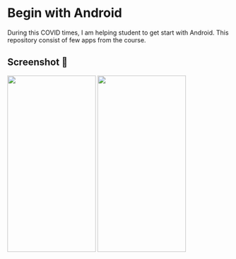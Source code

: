 # Begin with Android

During this COVID times, I am helping student to get start with Android. This repository consist of few apps from the course. 


## Screenshot 📱
<p float="left">
<img src="https://raw.github.com/anandwana001/begin-with-android/master/Screenshots/first_app.png" width="200" height="400" />
<img src="https://raw.github.com/anandwana001/begin-with-android/master/Screenshots/dragonball_team.png" width="200" height="400" />
</p>